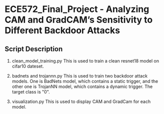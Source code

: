 # ECE572_Final_Project - Analyzing CAM and GradCAM’s Sensitivity to Different Backdoor Attacks

## Script Description

1. clean_model_training.py
This is used to train a clean resnet18 model on cifar10 dateset.

2. badnets and trojannn.py
This is used to train two backdoor attack models. One is BadNets model, which contains a static trigger, and the other one is TrojanNN model, which contains a dynamic trigger. The target class is "0".

3. visualization.py
This is used to display CAM and GradCam for each model.